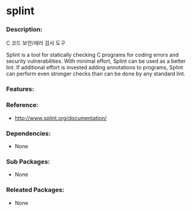 # splint

### Description:
C 코드 보안/에러 검사 도구

Splint is a tool for statically checking C programs for coding errors and
security vulnerabilities. With minimal effort, Splint can be used as a
better lint. If additional effort is invested adding annotations to programs,
Splint can perform even stronger checks than can be done by any standard lint.

### Features:


### Reference:
* http://www.splint.org/documentation/

### Dependencies:
* None

### Sub Packages:
* None

### Releated Packages:
* None